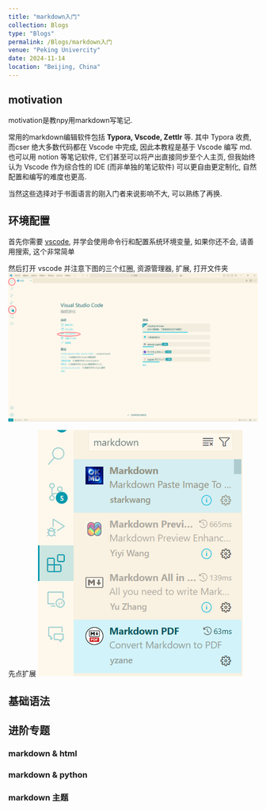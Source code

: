 ```yaml
---
title: "markdown入门"
collection: Blogs
type: "Blogs"
permalink: /Blogs/markdown入门
venue: "Peking Univercity"
date: 2024-11-14
location: "Beijing, China"
---
```



## motivation
motivation是教npy用markdown写笔记.

常用的markdown编辑软件包括 **Typora, Vscode, Zettlr** 等. 其中 Typora 收费, 而cser 绝大多数代码都在 Vscode 中完成, 因此本教程是基于 Vscode 编写 md. 也可以用 notion 等笔记软件, 它们甚至可以将产出直接同步至个人主页, 但我始终认为 Vscode 作为综合性的 IDE (而非单独的笔记软件) 可以更自由更定制化, 自然配置和编写的难度也更高. 

当然这些选择对于书面语言的刚入门者来说影响不大, 可以熟练了再换. 

## 环境配置
首先你需要 [vscode](https://code.visualstudio.com/download), 并学会使用命令行和配置系统环境变量, 如果你还不会, 请善用搜索, 这个非常简单

然后打开 vscode 并注意下图的三个红圈, 资源管理器, 扩展, 打开文件夹
![alt text](../images/markdown入门/1a22f5f5cafef5f837fdc2c688a91620.png)

先点扩展
![alt text](077bae4f6b7bef0313fc3bc3eeffbda9.png)

## 基础语法


## 进阶专题
### markdown & html
### markdown & python
### markdown 主题

<script src="https://giscus.app/client.js"
        data-repo="ICUlizhi/ICUlizhi.github.io"
        data-repo-id="R_kgDOKfCXRQ"
        data-category="Announcements"
        data-category-id="DIC_kwDOKfCXRc4CknGa"
        data-mapping="url"
        data-strict="0"
        data-reactions-enabled="1"
        data-emit-metadata="1"
        data-input-position="top"
        data-theme="light"
        data-lang="zh-CN"
        data-loading="lazy"
        crossorigin="anonymous"
        async>
</script>
